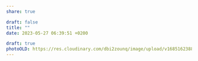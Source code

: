 ```yaml
---
share: true

draft: false
title: ""
date: 2023-05-27 06:39:51 +0200

draft: true
photoOLD: https://res.cloudinary.com/dbi2zounq/image/upload/v1685162388/j7jrasiuuounwagnrgoo.jpg
---
```


